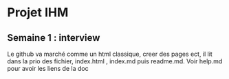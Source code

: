 # Projet IHM

## Semaine 1 : interview

Le github va marché comme un html classique, creer des pages ect, il lit dans la prio des fichier, index.html , index.md puis readme.md.
Voir help.md pour avoir les liens de la doc
